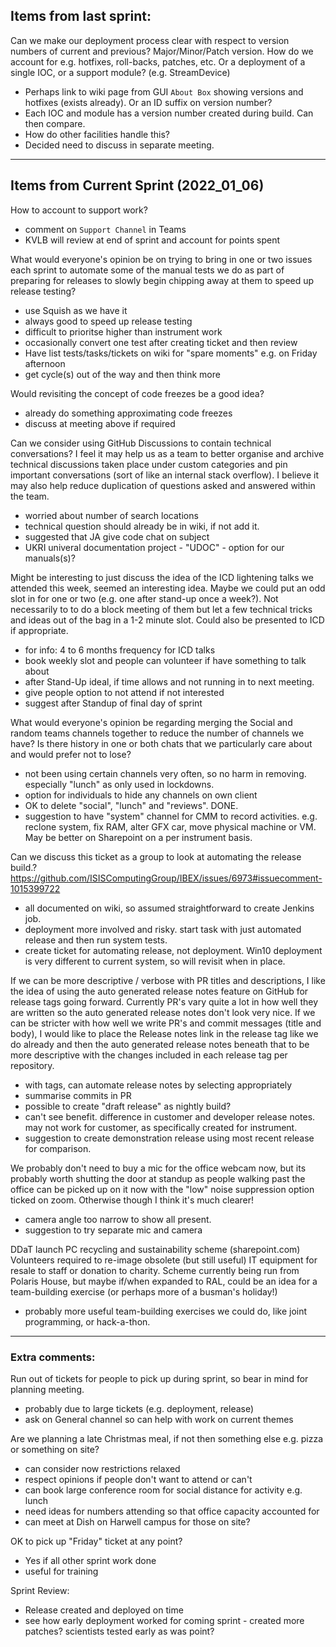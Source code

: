 ## Items from last sprint: 

Can we make our deployment process clear with respect to version numbers of current and previous?  Major/Minor/Patch version.
How do we account for e.g. hotfixes, roll-backs, patches, etc.  Or a deployment of a single IOC, or a support module? (e.g. StreamDevice)

- Perhaps link to wiki page from GUI `About Box` showing versions and hotfixes (exists already).  Or an ID suffix on version number?
- Each IOC and module has a version number created during build.  Can then compare.
- How do other facilities handle this?
- Decided need to discuss in separate meeting.

-------------------------------

## Items from Current Sprint (2022_01_06)

How to account to support work?

- comment on `Support Channel` in Teams
- KVLB will review at end of sprint and account for points spent


What would everyone's opinion be on trying to bring in one or two issues each sprint to automate some of the manual tests we do as part of preparing for releases to slowly begin chipping away at them to speed up release testing?

- use Squish as we have it
- always good to speed up release testing
- difficult to prioritse higher than instrument work
- occasionally convert one test after creating ticket and then review
- Have list tests/tasks/tickets on wiki for "spare moments" e.g. on Friday afternoon
- get cycle(s) out of the way and then think more



Would revisiting the concept of code freezes be a good idea?

- already do something approximating code freezes
- discuss at meeting above if required 


Can we consider using GitHub Discussions to contain technical conversations?  I feel it may help us as a team to better organise and archive technical discussions taken place under custom categories and pin important conversations (sort of like an internal stack overflow). I believe it may also help reduce duplication of questions asked and answered within the team. 

- worried about number of search locations
- technical question should already be in wiki, if not add it.
- suggested that JA give code chat on subject
- UKRI univeral documentation project - "UDOC" - option for our manuals(s)?


Might be interesting to just discuss the idea of the ICD lightening talks we attended this week, seemed an interesting idea.  Maybe we could put an odd slot in for one or two (e.g. one after stand-up once a week?).  Not necessarily to to do a block meeting of them  but let a few technical tricks and ideas out of the bag in a 1-2 minute slot.  Could also be presented to ICD if appropriate.

- for info: 4 to 6 months frequency for ICD talks
- book weekly slot and people can volunteer if have something to talk about
- after Stand-Up ideal, if time allows and not running in to next meeting.
- give people option to not attend if not interested
- suggest after Standup of final day of sprint


What would everyone's opinion be regarding merging the Social and random teams channels together to reduce the number of channels we have?
Is there history in one or both chats that we particularly care about and would prefer not to lose?

- not been using certain channels very often, so no harm in removing.  especially "lunch" as only used in lockdowns.
- option for individuals to hide any channels on own client
- OK to delete "social", "lunch" and "reviews". DONE.
- suggestion to have "system" channel for CMM to record activities.  e.g. reclone system, fix RAM, alter GFX car, move physical machine or VM.  May be better on Sharepoint on a per instrument basis.




Can we discuss this ticket as a group to look at automating the release build.?https://github.com/ISISComputingGroup/IBEX/issues/6973#issuecomment-1015399722

- all documented on wiki, so assumed straightforward to create Jenkins job.
- deployment more involved and risky.  start task with just automated release and then run system tests.
- create ticket for automating release, not deployment.  Win10 deployment is very different to current system, so will revisit when in place.



If we can be more descriptive / verbose with PR titles and descriptions, I like the idea of using the auto generated release notes feature on GitHub for release tags going forward. Currently PR's vary quite a lot in how well they are written so the auto generated release notes don't look very nice.
If we can be stricter with how well we write PR's and commit messages (title and body), I would like to place the Release notes link in the release tag like we do already and then the auto generated release notes beneath that to be more descriptive with the changes included in each release tag per repository.

- with tags, can automate release notes by selecting appropriately
- summarise commits in PR
- possible to create "draft release" as nightly build?  
- can't see benefit.  difference in customer and developer release notes.  may not work for customer, as specifically created for instrument. 
- suggestion to create demonstration release using most recent release for comparison.



We probably don't need to buy a mic for the office webcam now, but its probably worth shutting the door at standup as people walking past the office can be picked up on it now with the "low" noise suppression option ticked on zoom. Otherwise though I think it's much clearer! 

- camera angle too narrow to show all present.
- suggestion to try separate mic and camera


DDaT launch PC recycling and sustainability scheme (sharepoint.com) Volunteers required to re-image obsolete (but still useful) IT equipment for resale to staff or donation to charity.  Scheme currently being run from Polaris House, but maybe if/when expanded to RAL, could be an idea for a team-building exercise (or perhaps more of a busman's holiday!)

- probably more useful team-building exercises we could do, like joint programming, or hack-a-thon.


-------------------------------


### Extra comments:

Run out of tickets for people to pick up during sprint, so bear in mind for planning meeting.

- probably due to large tickets (e.g. deployment, release)
- ask on General channel so can help with work on current themes


Are we planning a late Christmas meal, if not then something else e.g. pizza or something on site?

- can consider now restrictions relaxed
- respect opinions if people don't want to attend or can't
- can book large conference room for social distance for activity e.g. lunch
- need ideas for numbers attending so that office capacity accounted for
- can meet at Dish on Harwell campus for those on site?


OK to pick up "Friday" ticket at any point?

- Yes if all other sprint work done
- useful for training


Sprint Review:

- Release created and deployed on time
- see how early deployment worked for coming sprint - created more patches?  scientists tested early as was point?


